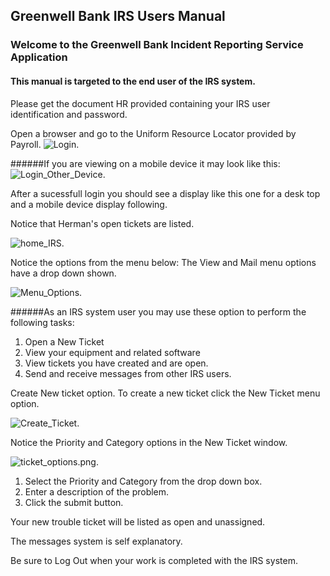 ## Greenwell Bank IRS Users Manual

### Welcome to the Greenwell Bank Incident Reporting Service Application
#### This manual is targeted to the end user of the IRS system.

Please get the document HR provided containing your IRS user identification and password.

Open a browser and go to the Uniform Resource Locator provided by Payroll.
 ![Login](https://raw.githubusercontent.com/mkSol/CTEC227-Project/master/manual_images/login_desk.png).

######If you are viewing on a mobile device it may look like this:
![Login_Other_Device](https://raw.githubusercontent.com/mkSol/CTEC227-Project/master/manual_images/login_device.png).


After a sucessfull login you should see a display like this one for a desk top
and a mobile device display following.

Notice that Herman's open tickets are listed.

![home_IRS](https://raw.githubusercontent.com/mkSol/CTEC227-Project/master/manual_images/dash_desk.jpg).

Notice the options from the menu below:
The View and Mail menu options have a drop down shown.

![Menu_Options](https://raw.githubusercontent.com/mkSol/CTEC227-Project/master/manual_images/menu_options.png).

######As an IRS system user you may use these option to perform the following tasks:
 1. Open a New Ticket
 2. View your equipment and related software
 3. View tickets you have created and are open.
 3. Send and receive messages from other IRS users.

Create New ticket option.
To create a new ticket click the New Ticket menu option.

![Create_Ticket](https://raw.githubusercontent.com/mkSol/CTEC227-Project/master/manual_images/create_ticket.png).

Notice the Priority and Category options in the New Ticket window.

![ticket_options.png](https://raw.githubusercontent.com/mkSol/CTEC227-Project/master/manual_images/ticket_options.png).


1. Select the Priority and Category from the drop down box.
2. Enter a description of the problem.
3. Click the submit button.

Your new trouble ticket will be listed as open and unassigned.

The messages system is self explanatory.

Be sure to Log Out when your work is completed with the IRS system.